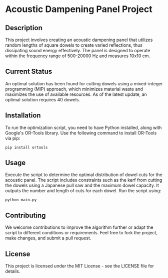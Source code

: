 # Acoustic Dampening Panel Project

## Description
This project involves creating an acoustic dampening panel that utilizes random lengths of square dowels to create varied reflections, thus dissipating sound energy effectively. The panel is designed to operate within the frequency range of 500-20000 Hz and measures 10x10 cm.

## Current Status
An optimal solution has been found for cutting dowels using a mixed-integer programming (MIP) approach, which minimizes material waste and maximizes the use of available resources. As of the latest update, an optimal solution requires 40 dowels.

## Installation

To run the optimization script, you need to have Python installed, along with Google's OR-Tools library. Use the following command to install OR-Tools via pip:

```
pip install ortools
```

## Usage

Execute the script to determine the optimal distribution of dowel cuts for the acoustic panel. The script includes constraints such as the kerf from cutting the dowels using a Japanese pull saw and the maximum dowel capacity. It outputs the number and length of cuts for each dowel. Run the script using:

```
python main.py
```

## Contributing

We welcome contributions to improve the algorithm further or adapt the script to different conditions or requirements. Feel free to fork the project, make changes, and submit a pull request.

## License

This project is licensed under the MIT License - see the LICENSE file for details.
```

